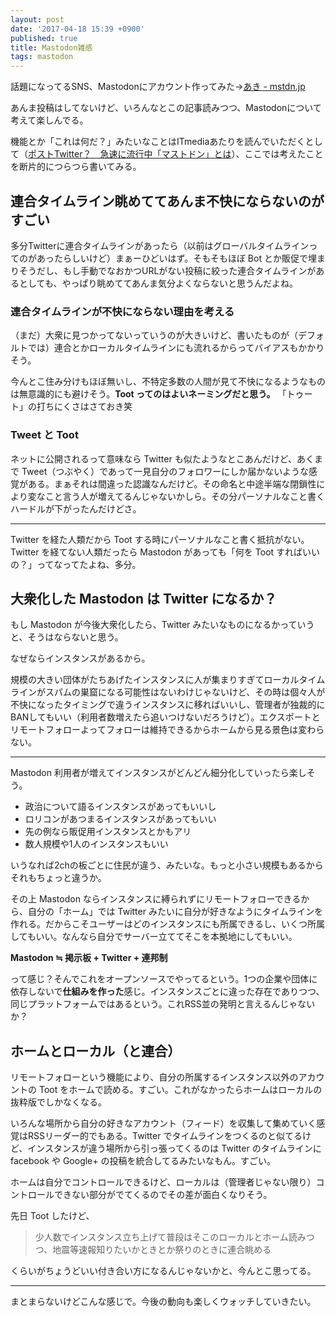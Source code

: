 ```yaml
---
layout: post
date: '2017-04-18 15:39 +0900'
published: true
title: Mastodon雑感
tags: mastodon
---
```

話題になってるSNS、Mastodonにアカウント作ってみた→<a href="https://mstdn.jp/@akio6o6" target="_blank">あき - mstdn.jp</a>

あんま投稿はしてないけど、いろんなとこの記事読みつつ、Mastodonについて考えて楽しんでる。

機能とか「これは何だ？」みたいなことはITmediaあたりを読んでいただくとして（[ポストTwitter？　急速に流行中「マストドン」とは](http://www.itmedia.co.jp/news/articles/1704/13/news131.html)）、ここでは考えたことを断片的につらつら書いてみる。

## 連合タイムライン眺めててあんま不快にならないのがすごい

多分Twitterに連合タイムラインがあったら（以前はグローバルタイムラインってのがあったらしいけど）まぁーひどいはず。そもそもほぼ Bot とか販促で埋まりそうだし、もし手動でなおかつURLがない投稿に絞った連合タイムラインがあるとしても、やっぱり眺めててあんま気分よくならないと思うんだよね。

### 連合タイムラインが不快にならない理由を考える

（まだ）大衆に見つかってないっていうのが大きいけど、書いたものが（デフォルトでは）連合とかローカルタイムラインにも流れるからってバイアスもかかりそう。

今んとこ住み分けもほぼ無いし、不特定多数の人間が見て不快になるようなものは無意識的にも避けそう。**Toot ってのはよいネーミングだと思う。** 「トゥート」の打ちにくさはさておき笑

### Tweet と Toot

ネットに公開されるって意味なら Twitter も似たようなとこあんだけど、あくまで Tweet（つぶやく）であって一見自分のフォロワーにしか届かないような感覚がある。まぁそれは間違った認識なんだけど。その命名と中途半端な閉鎖性により変なこと言う人が増えてるんじゃないかしら。その分パーソナルなこと書くハードルが下がったんだけどさ。

---

Twitter を経た人類だから Toot する時にパーソナルなこと書く抵抗がない。Twitter を経てない人類だったら Mastodon があっても「何を Toot すればいいの？」ってなってたよね、多分。

## 大衆化した Mastodon は Twitter になるか？

もし Mastodon が今後大衆化したら、Twitter みたいなものになるかっていうと、そうはならないと思う。

なぜならインスタンスがあるから。

規模の大きい団体がたちあげたインスタンスに人が集まりすぎてローカルタイムラインがスパムの巣窟になる可能性はないわけじゃないけど、その時は個々人が不快になったタイミングで違うインスタンスに移ればいいし、管理者が独裁的にBANしてもいい（利用者数増えたら追いつけないだろうけど）。エクスポートとリモートフォローよってフォローは維持できるからホームから見る景色は変わらない。

---

Mastodon 利用者が増えてインスタンスがどんどん細分化していったら楽しそう。

- 政治について語るインスタンスがあってもいいし
- ロリコンがあつまるインスタンスがあってもいい
- 先の例なら販促用インスタンスとかもアリ
- 数人規模や1人のインスタンスもいい

いうなれば2chの板ごとに住民が違う、みたいな。もっと小さい規模もあるからそれもちょっと違うか。

その上 Mastodon ならインスタンスに縛られずにリモートフォローできるから、自分の「ホーム」では Twitter みたいに自分が好きなようにタイムラインを作れる。だからこそユーザーはどのインスタンスにも所属できるし、いくつ所属してもいい。なんなら自分でサーバー立ててそこを本拠地にしてもいい。

**Mastodon ≒ 掲示板 + Twitter + 連邦制**

って感じ？そんでこれをオープンソースでやってるという。1つの企業や団体に依存しないで**仕組みを作った**感じ。インスタンスごとに違った存在でありつつ、同じプラットフォームではあるという。これRSS並の発明と言えるんじゃないか？

## ホームとローカル（と連合）

リモートフォローという機能により、自分の所属するインスタンス以外のアカウントの Toot をホームで読める。すごい。これがなかったらホームはローカルの抜粋版でしかなくなる。

いろんな場所から自分の好きなアカウント（フィード）を収集して集めていく感覚はRSSリーダー的でもある。Twitter でタイムラインをつくるのと似てるけど、インスタンスが違う場所から引っ張ってくるのは Twitter のタイムラインに facebook や Google+ の投稿を統合してるみたいなもん。すごい。

ホームは自分でコントロールできるけど、ローカルは（管理者じゃない限り）コントロールできない部分がでてくるのでその差が面白くなりそう。

先日 Toot したけど、

> 少人数でインスタンス立ち上げて普段はそこのローカルとホーム読みつつ、地震等速報知りたいかときとか祭りのときに連合眺める

くらいがちょうどいい付き合い方になるんじゃないかと、今んとこ思ってる。

---

まとまらないけどこんな感じで。今後の動向も楽しくウォッチしていきたい。
